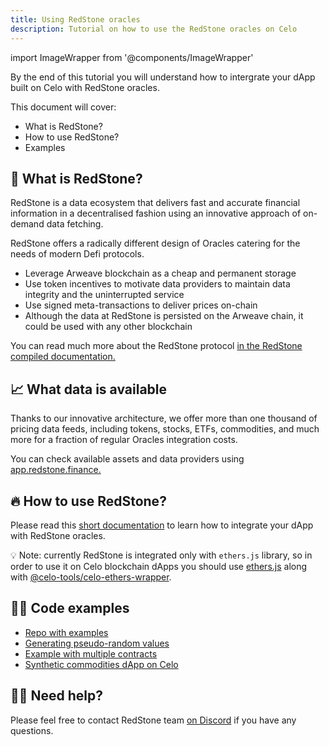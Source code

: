 ```yaml
---
title: Using RedStone oracles
description: Tutorial on how to use the RedStone oracles on Celo
---
```


import ImageWrapper from '@components/ImageWrapper'

By the end of this tutorial you will understand how to intergrate your dApp built on Celo with RedStone oracles.

This document will cover:

- What is RedStone?
- How to use RedStone?
- Examples

## 🚀 What is RedStone?

RedStone is a data ecosystem that delivers fast and accurate financial information in a decentralised fashion using an innovative approach of on-demand data fetching.

RedStone offers a radically different design of Oracles catering for the needs of modern Defi protocols.
- Leverage Arweave blockchain as a cheap and permanent storage
- Use token incentives to motivate data providers to maintain data integrity and the uninterrupted service
- Use signed meta-transactions to deliver prices on-chain
- Although the data at RedStone is persisted on the Arweave chain, it could be used with any other blockchain

You can read much more about the RedStone protocol [in the RedStone compiled documentation.](https://github.com/redstone-finance/redstone-node/blob/main/docs/COMPILED_ORACLE_DOCS.md)

## 📈 What data is available
Thanks to our innovative architecture, we offer more than one thousand of pricing data feeds, including tokens, stocks, ETFs, commodities, and much more for a fraction of regular Oracles integration costs.

You can check available assets and data providers using [app.redstone.finance.](https://app.redstone.finance/)

## 🔥 How to use RedStone?

Please read this [short documentation](https://github.com/redstone-finance/redstone-evm-connector/blob/master/README.md) to learn how to integrate your dApp with RedStone oracles.

💡 Note: currently RedStone is integrated only with `ethers.js` library, so in order to use it on Celo blockchain dApps you should use [ethers.js](https://docs.ethers.io/v5/) along with [@celo-tools/celo-ethers-wrapper](https://www.npmjs.com/package/@celo-tools/celo-ethers-wrapper).

## 👨‍💻 Code examples
- [Repo with examples](https://github.com/redstone-finance/redstone-evm-connector-examples)
- [Generating pseudo-random values](https://github.com/redstone-finance/redstone-evm-connector-examples/blob/main/contracts/example-pseudo-random.sol)
- [Example with multiple contracts](https://github.com/redstone-finance/redstone-evm-connector-examples/tree/main/contracts/example-proxy-calldata)
- [Synthetic commodities dApp on Celo](https://github.com/redstone-finance/komodo-celo)

## 🙋‍♂️ Need help?
Please feel free to contact RedStone team [on Discord](https://redstone.finance/discord) if you have any questions.

